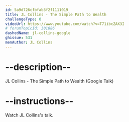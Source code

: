 ```yaml
---
id: 5a9d726cfbfab3f2f1111019
title: JL Collins - The Simple Path to Wealth
challengeType: 0
videoUrl: https://www.youtube.com/watch?v=T71ibcZAX3I
# forumTopicId: 301086
dashedName: jl-collins-google
ghissue: 531
menAuthor: JL Collins
---
```


# --description--

JL Collins - The Simple Path to Wealth (Google Talk)

# --instructions--

Watch JL Collins's talk.